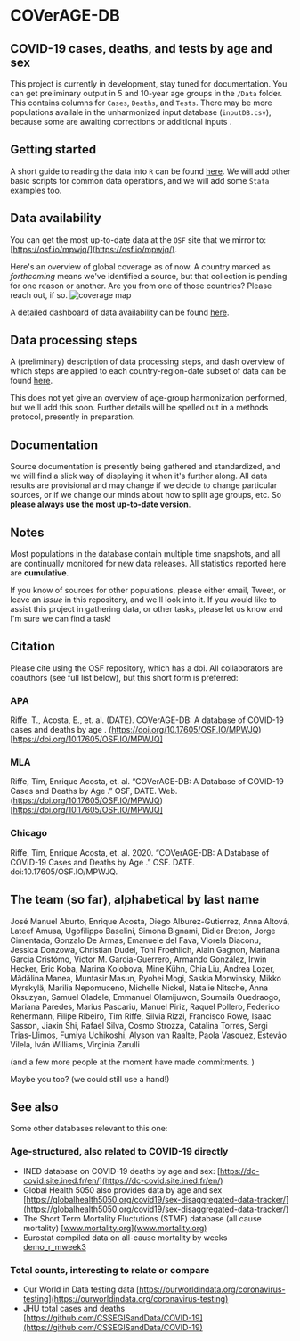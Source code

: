 # COVerAGE-DB 

## COVID-19 cases, deaths, and tests by age and sex

This project is currently in development, stay tuned for documentation. You can get preliminary output in 5 and 10-year age groups in the `/Data` folder. This contains columns for `Cases`, `Deaths`, and `Tests`. There may be more populations availale in the unharmonized input database (`inputDB.csv`), because some are awaiting corrections or additional inputs .

## Getting started

A short guide to reading the data into `R` can be found [here](https://timriffe.github.io/covid_age/GettingStarted.html). We will add other basic scripts for common data operations, and we will add some `Stata` examples too.

## Data availability
You can get the most up-to-date data at the `OSF` site that we mirror to: [https://osf.io/mpwjq/](https://osf.io/mpwjq/). 

Here's an overview of global coverage as of now. A country marked as *forthcoming* means we've identified a source, but that collection is pending for one reason or another. Are you from one of those countries? Please reach out, if so.
![coverage map](https://raw.githubusercontent.com/timriffe/covid_age/master/assets/coveragemap.svg)

A detailed dashboard of data availability can be found [here](https://timriffe.github.io/covid_age/DataAvail.html).

## Data processing steps

A (preliminary) description of data processing steps, and dash overview of which steps are applied to each country-region-date subset of data can be found [here](https://timriffe.github.io/covid_age/DataSteps.html).

This does not yet give an overview of age-group harmonization performed, but we'll add this soon. Further details will be spelled out in a methods protocol, presently in preparation.

## Documentation
Source documentation is presently being gathered and standardized, and we will find a slick way of displaying it when it's further along. All data results are provisional and may change if we decide to change particular sources, or if we change our minds about how to split age groups, etc. So **please always use the most up-to-date version**.

## Notes
Most populations in the database contain multiple time snapshots, and all are continually monitored for new data releases.  All statistics reported here are **cumulative**. 

If you know of sources for other populations, please either email, Tweet, or leave an *Issue* in this repository, and we'll look into it. If you would like to assist this project in gathering data, or other tasks, please let us know and I'm sure we can find a task!

## Citation

Please cite using the OSF repository, which has a doi. All collaborators are coauthors (see full list below), but this short form is preferred:

### APA
Riffe, T., Acosta, E., et. al. (DATE). COVerAGE-DB: A database of COVID-19 cases and deaths by age . (https://doi.org/10.17605/OSF.IO/MPWJQ)[https://doi.org/10.17605/OSF.IO/MPWJQ]

### MLA
Riffe, Tim, Enrique Acosta, et. al. “COVerAGE-DB: A Database of COVID-19 Cases and Deaths by Age .” OSF, DATE. Web.(https://doi.org/10.17605/OSF.IO/MPWJQ)[https://doi.org/10.17605/OSF.IO/MPWJQ]

### Chicago
Riffe, Tim, Enrique Acosta, et. al. 2020. “COVerAGE-DB: A Database of COVID-19 Cases and Deaths by Age .” OSF. DATE. doi:10.17605/OSF.IO/MPWJQ.

## The team (so far), alphabetical by last name
José Manuel Aburto, Enrique Acosta, Diego Alburez-Gutierrez, Anna Altová, Lateef Amusa, Ugofilippo Baselini, Simona Bignami, Didier Breton, Jorge Cimentada, Gonzalo De Armas, Emanuele del Fava, Viorela Diaconu, Jessica Donzowa, Christian Dudel, Toni Froehlich, Alain Gagnon, Mariana Garcia Cristómo, Victor M. Garcia-Guerrero, Armando González, Irwin Hecker, Eric Koba, Marina Kolobova, Mine Kühn, Chia Liu, Andrea Lozer, Mădălina Manea, Muntasir Masun, Ryohei Mogi, Saskia Morwinsky, Mikko Myrskylä, Marilia Nepomuceno, Michelle Nickel, Natalie Nitsche, Anna Oksuzyan, Samuel Oladele, Emmanuel Olamijuwon, Soumaila Ouedraogo, Mariana Paredes, Marius Pascariu, Manuel Piriz, Raquel Pollero, Federico Rehermann, Filipe Ribeiro, Tim Riffe, Silvia Rizzi, Francisco Rowe, Isaac Sasson, Jiaxin Shi, Rafael Silva, Cosmo Strozza, Catalina Torres, Sergi Trias-Llimos, Fumiya Uchikoshi, Alyson van Raalte, Paola Vasquez, Estevão Vilela, Iván Williams, Virginia Zarulli

(and a few more people at the moment have made commitments. )

Maybe you too? (we could still use a hand!)

## See also
Some other databases relevant to this one:

### Age-structured, also related to COVID-19 directly

- INED database on COVID-19 deaths by age and sex: [https://dc-covid.site.ined.fr/en/](https://dc-covid.site.ined.fr/en/)
- Global Health 5050 also provides data by age and sex [https://globalhealth5050.org/covid19/sex-disaggregated-data-tracker/](https://globalhealth5050.org/covid19/sex-disaggregated-data-tracker/)
- The Short Term Mortality Fluctutions (STMF) database (all cause mortality) [www.mortality.org](www.mortality.org)
- Eurostat compiled data on all-cause mortality by weeks [demo_r_mweek3](https://appsso.eurostat.ec.europa.eu/nui/show.do?dataset=demo_r_mweek3&lang=en)

### Total counts, interesting to relate or compare

- Our World in Data testing data [https://ourworldindata.org/coronavirus-testing](https://ourworldindata.org/coronavirus-testing)
- JHU total cases and deaths [https://github.com/CSSEGISandData/COVID-19](https://github.com/CSSEGISandData/COVID-19)
  





